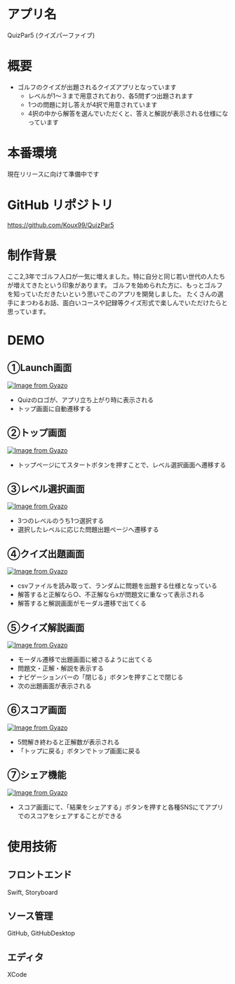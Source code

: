# アプリ名
QuizPar5 (クイズパーファイブ)

# 概要
 - ゴルフのクイズが出題されるクイズアプリとなっています
   - レベルが1〜３まで用意されており、各5問ずつ出題されます
   - 1つの問題に対し答えが4択で用意されています
   - 4択の中から解答を選んでいただくと、答えと解説が表示される仕様になっています


# 本番環境
  現在リリースに向けて準備中です

# GitHub リポジトリ
  https://github.com/Koux99/QuizPar5


# 制作背景
ここ2,3年でゴルフ人口が一気に増えました。特に自分と同じ若い世代の人たちが増えてきたという印象があります。
ゴルフを始められた方に、もっとゴルフを知っていただきたいという思いでこのアプリを開発しました。
たくさんの選手にまつわるお話、面白いコースや記録等クイズ形式で楽しんでいただけたらと思っています。

# DEMO
## ①Launch画面
[![Image from Gyazo](https://i.gyazo.com/a779ddbd08142fa60b4b2bc5fb91834b.gif)](https://gyazo.com/a779ddbd08142fa60b4b2bc5fb91834b)

- Quizのロゴが、アプリ立ち上がり時に表示される
- トップ画面に自動遷移する

## ②トップ画面
[![Image from Gyazo](https://i.gyazo.com/baf8a6c0cdf9368a8a50524e7c138492.gif)](https://gyazo.com/baf8a6c0cdf9368a8a50524e7c138492)

- トップページにてスタートボタンを押すことで、レベル選択画面へ遷移する

## ③レベル選択画面
[![Image from Gyazo](https://i.gyazo.com/fcbb93492b5614251bb7a23426f17ea9.gif)](https://gyazo.com/fcbb93492b5614251bb7a23426f17ea9)

- 3つのレベルのうち1つ選択する
- 選択したレベルに応じた問題出題ページへ遷移する


## ④クイズ出題画面
[![Image from Gyazo](https://i.gyazo.com/45b0f73503b2a4515bf1be373b558542.gif)](https://gyazo.com/45b0f73503b2a4515bf1be373b558542)

- csvファイルを読み取って、ランダムに問題を出題する仕様となっている
- 解答すると正解なら○、不正解ならxが問題文に重なって表示される
- 解答すると解説画面がモーダル遷移で出てくる

## ⑤クイズ解説画面
[![Image from Gyazo](https://i.gyazo.com/985581ec38d4ade4bd055c06a9d83119.gif)](https://gyazo.com/985581ec38d4ade4bd055c06a9d83119)

- モーダル遷移で出題画面に被さるように出てくる
- 問題文・正解・解説を表示する
- ナビゲーションバーの「閉じる」ボタンを押すことで閉じる
- 次の出題画面が表示される

## ⑥スコア画面
[![Image from Gyazo](https://i.gyazo.com/1fc47e88833c5347684fb151214c6507.gif)](https://gyazo.com/1fc47e88833c5347684fb151214c6507)

- 5問解き終わると正解数が表示される
- 「トップに戻る」ボタンでトップ画面に戻る

## ⑦シェア機能
[![Image from Gyazo](https://i.gyazo.com/bede34d8bb6071a0d4087ce792a3face.png)](https://gyazo.com/bede34d8bb6071a0d4087ce792a3face)

- スコア画面にて、「結果をシェアする」ボタンを押すと各種SNSにてアプリでのスコアをシェアすることができる


# 使用技術
## フロントエンド
Swift, Storyboard

## ソース管理
GitHub, GitHubDesktop

## エディタ
XCode
